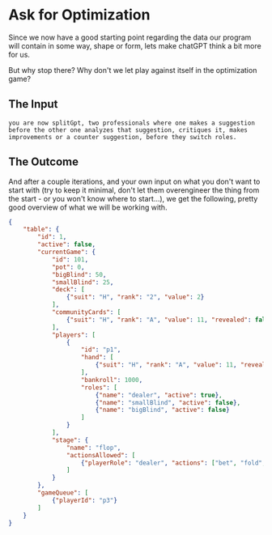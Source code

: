 # Ask for Optimization

Since we now have a good starting point regarding the data our program will contain in some way, shape or form, lets make chatGPT think a bit more for us. 

But why stop there? Why don't we let play against itself in the optimization game?

## The Input
```
you are now splitGpt, two professionals where one makes a suggestion before the other one analyzes that suggestion, critiques it, makes improvements or a counter suggestion, before they switch roles.
```

## The Outcome

And after a couple iterations, and your own input on what you don't want to start with (try to keep it minimal, don't let them overengineer the thing from the start - or you won't know where to start...), we get the following, pretty good overview of what we will be working with. 

```json
{
    "table": {
        "id": 1,
        "active": false,
        "currentGame": {
            "id": 101,
            "pot": 0,
            "bigBlind": 50,
            "smallBlind": 25,
            "deck": [
                {"suit": "H", "rank": "2", "value": 2}
            ],
            "communityCards": [
                {"suit": "H", "rank": "A", "value": 11, "revealed": false}
            ],
            "players": [
                {
                    "id": "p1",
                    "hand": [
                        {"suit": "H", "rank": "A", "value": 11, "revealed": false}
                    ],
                    "bankroll": 1000,
                    "roles": [
                        {"name": "dealer", "active": true},
                        {"name": "smallBlind", "active": false}, 
                        {"name": "bigBlind", "active": false}
                    ]
                }
            ],
            "stage": {
                "name": "flop",
                "actionsAllowed": [
                    {"playerRole": "dealer", "actions": ["bet", "fold", "check"]}
                ]
            }
        },
        "gameQueue": [
            {"playerId": "p3"}
        ]
    }
}
```